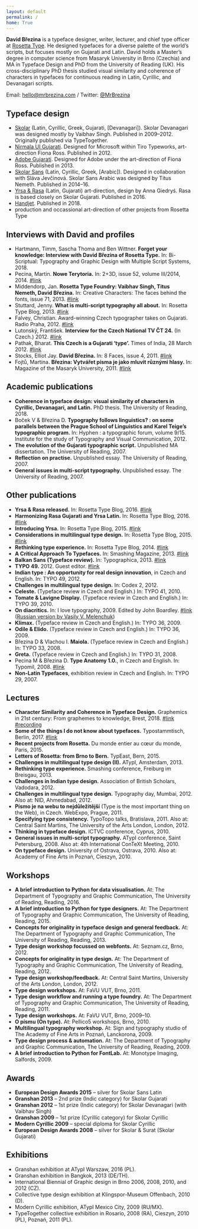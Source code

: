 ```yaml
---
layout: default
permalink: /
home: True
---
```


**David Březina** is a typeface designer, writer, lecturer, and chief type officer at [Rosetta Type](http://rosettatype.com). He designed typefaces for a diverse palette of the world’s scripts, but focuses mostly on Gujarati and Latin. David holds a Master’s degree in computer science from Masaryk University in Brno (Czechia) and MA in Typeface Design and PhD from the University of Reading (UK).
His cross-disciplinary PhD thesis studied visual similarity and coherence of characters in typefaces for continuous reading in Latin, Cyrillic, and Devanagari scripts.

Email: <a href="mailto:&#104;&#101;&#108;&#108;&#111;&#064;&#109;&#114;&#098;&#114;&#101;&#122;&#105;&#110;&#097;&#046;&#099;&#111;&#109;">&#104;&#101;&#108;&#108;&#111;&#064;&#109;&#114;&#098;&#114;&#101;&#122;&#105;&#110;&#097;&#046;&#099;&#111;&#109;</a> / Twitter: [@MrBrezina](http://twitter.com/mrbrezina)

## Typeface design

- [Skolar](http://rosettatype.com/Skolar) (Latin, Cyrillic, Greek, Gujarati, [Devanagari]). Skolar Devanagari was designed mostly by Vaibhav Singh. Published in 2009–2012. Originally published via TypeTogether.
- [Nirmala UI Gujarati](https://en.wikipedia.org/wiki/Nirmala_UI). Designed for Microsoft within Tiro Typeworks, art-direction Fiona Ross. Published in 2012.
- [Adobe Gujarati](https://fonts.adobe.com/fonts/adobe-gujarati). Designed for Adobe under the art-direction of Fiona Ross. Published in 2013.
- [Skolar Sans](http://rosettatype.com/SkolarSans) (Latin, Cyrillic, Greek, [Arabic]). Designed in collaboration with Sláva Jevčinová. Skolar Sans Arabic was designed by Titus Nemeth. Published in 2014–16.
- [Yrsa & Rasa](http://github.rosettatype.com/yrsa-rasa/) (Latin, Gujarati) art-direction, design by Anna Giedryś. Rasa is based closely on Skolar Gujarati. Published in 2016.
- [Handjet](http://rosettatype.com/Handjet). Published in 2018.
- production and occassional art-direction of other projects from Rosetta Type

## Interviews with David and profiles

- Hartmann, Timm, Sascha Thoma and Ben Wittner. **Forget your knowledge: Interview with David Březina of Rosetta Type.** In: Bi-Scriptual: Typography and Graphic Design with Multiple Script Systems, 2018.
- Pecina, Martin. **Nowe Terytoria.** In: 2+3D, issue 52, volume III/2014, 2014. [#link](http://www.2plus3d.pl/kwartalnik/52)
- Middendorp, Jan. **Rosetta Type Foundry: Vaibhav Singh, Titus Nemeth, David Březina.** In: Creative Characters: The faces behind the fonts, issue 71, 2013. [#link](https://www.myfonts.com/newsletters/cc/201306.html)
- Stuttard, Jenny. **What is multi-script typography all about.** In: Rosetta Type Blog, 2013. [#link](https://www.rosettatype.com/blog/2013/02/05/What-is-multiscript-typography)
- Falvey, Christian. Award-winning Czech typographer takes on Gujarati. Radio Praha, 2012. [#link](https://www.radio.cz/en/section/panorama/award-winning-czech-typographer-takes-on-gujarati-1)
- Lutonský, František. **Interview for the Czech National TV ČT 24.** (In Czech.) 2012. [#link](https://www.ceskatelevize.cz/ivysilani/10101491767-studio-ct24/212411058060406/)
- Pathak, Bharat. **This Czech is a Gujarati ‘type’.** Times of India, 28 March 2012. [#link](http://timesofindia.indiatimes.com/city/vadodara/This-Czech-is-a-Gujarati-type/articleshow/12435467.cms)
- Stocks, Elliot Jay. **David Březina.** In: 8 Faces, issue 4, 2011. [#link](http://www.8faces.com/info)
- Fojtů, Martina. **Březina: Vytvářet písma je jako mluvit různými hlasy.** In: Magazine of the Masaryk University, 2011. [#link](https://www.em.muni.cz/absolventi/2145-brezina-vytvaret-pisma-je-jako-mluvit-ruznymi-hlasy)

## Academic publications

- **Coherence in typeface design: visual similarity of characters in Cyrillic, Devanagari, and Latin.** PhD thesis. The University of Reading, 2018.
- Boček V & Březina D. **Typography follows linguistics? : on some parallels between the Prague School of Linguistics and Karel Teige’s typographic program.** In: Hyphen : a typographic forum, volume 9/15. Institute for the study of Typography and Visual Communication, 2012.
- **The evolution of the Gujarati typographic script.** Unpublished MA dissertation. The University of Reading, 2007.
- **Reflection on practise.** Unpublished essay. The University of Reading, 2007.
- **General issues in multi-script typography.** Unpublished essay. The University of Reading, 2007.

## Other publications

- **Yrsa & Rasa released.** In: Rosetta Type Blog, 2016. [#link](https://www.rosettatype.com/blog/2016/03/16/Yrsa-Rasa-released)
- **Harmonizing Rasa Gujarati and Yrsa Latin.** In: Rosetta Type Blog, 2016. [#link](https://www.rosettatype.com/blog/2016/01/20/Harmonizing-Rasa-Gujarati-and-Yrsa-Latin)
- **Introducing Yrsa.** In: Rosetta Type Blog, 2015. [#link](https://www.rosettatype.com/blog/2015/09/01/Introducing-Yrsa)
- **Considerations in multilingual type design.** In: Rosetta Type Blog, 2015. [#link](https://www.rosettatype.com/blog/2015/02/16/Considerations-in-multilingual-type-design)
- **Rethinking type experience.** In: Rosetta Type Blog, 2014. [#link](https://www.rosettatype.com/blog/2014/07/01/Rethinking-type-experience)
- **A Critical Approach To Typefaces.** In: Smashing Magazine, 2013. [#link](http://www.smashingmagazine.com/2013/02/12/a-critical-approach-to-typefaces/)
- **Balkan Sans (Typeface review).** In: Typographica, 2013. [#link](https://typographica.org/typeface-reviews/balkan-sans/)
- **TYPO 49.** 2012. Guest editor. [#link](http://www.typo.cz/en/magazine/?cislo=49)
- **Indian type : An opportunity for real design innovation**, in Czech and English. In: TYPO 49, 2012.
- **Challenges in multilingual type design.** In: Codex 2, 2012.
- **Celeste.** (Typeface review in Czech and English.) In: TYPO 41, 2010.
- **Tomate & Lavigne Display.** (Typeface review in Czech and English.) In: TYPO 39, 2010.
- **On diacritics.** In: I love typography, 2009. Edited by John Boardley. [#link](http://ilovetypography.com/2009/01/24/on-diacritics/) ([Russian version by Vasily V. Melenchuk](http://habrahabr.ru/blogs/typography/52258/))
- **Klimax.** (Typeface review in Czech and English.) In: TYPO 36, 2009.
- **Odile & Elido.** (Typeface review in Czech and English.) In: TYPO 36, 2009.
- Březina D & Vlachou I. **Maiola.** (Typeface review in Czech and English.) In: TYPO 33, 2008.
- **Greta.** (Typeface review in Czech and English.) In: TYPO 31, 2008.
- Pecina M & Březina D. **Type Anatomy 1.0.**, in Czech and English. In: Typomil, 2008. [#link](http://typomil.com/anatomy/)
- **Non-Latin Typefaces**, exhibition review in Czech and English. In: TYPO 29, 2007.

## Lectures

- **Character Similarity and Coherence in Typeface Design.** Graphemics in 21st century: From graphemes to knowledge, Brest, 2018. [#link](http://conferences.telecom-bretagne.eu/grafematik/) [#recording](https://www.youtube.com/watch?v=XjxeZxS74do)
- **Some of the things I do not know about typefaces.** Typostammtisch, Berlin, 2017. [#link](https://typostammtisch.berlin/2017/04/recap-typostammtisch-65-david-brezina/)
- **Recent projects from Rosetta.** Du monde entier au cœur du monde, Paris, 2015.
- **Letters of Rosetta: from Brno to Bern.** TypEast, Bern, 2015.
- **Challenges in multilingual type design (II).** ATypI, Amsterdam, 2013.
- **Rethinking type experience.** Smashing conference, Freiburg im Breisgau, 2013.
- **Challenges in Indian type design.** Association of British Scholars, Vadodara, 2012.
- **Challenges in multilingual type design.** Typography day, Mumbai, 2012. Also at: NID, Ahmedabad, 2012.
- **Písmo je na webu to nejdůležitější** (Type is the most important thing on the Web), in Czech. WebExpo, Prague, 2011.
- **Specifying type consistency.** TypoTopo talks, Bratislava, 2011. Also at: Central Saint Martins, The University of the Arts London, London, 2012.
- **Thinking in typeface design.** ICTVC conference, Cyprus, 2010.
- **General issues in multi-script typography.** ATypI conference, Saint Petersburg, 2008. Also at: 4th International ConTeXt Meeting, 2010.
- **On typeface design.** University of Ostrava, Ostrava, 2010. Also at: Academy of Fine Arts in Poznań, Cieszyn, 2010.

## Workshops

- **A brief introduction to Python for data visualisation.** At: The Department of Typography and Graphic Communication, The University of Reading, Reading, 2016.
- **A brief introduction to Python for type designers.** At: The Department of Typography and Graphic Communication, The University of Reading, Reading, 2015.
- **Concepts for originality in typeface design and general feedback.** At: The Department of Typography and Graphic Communication, The University of Reading, Reading, 2013.
- **Type design workshop focussed on webfonts.** At: Seznam.cz, Brno, 2012.
- **Concepts for originality in type design.** At: The Department of Typography and Graphic Communication, The University of Reading, Reading, 2012.
- **Type design workshop/feedback.** At: Central Saint Martins, University of the Arts London, London, 2012.
- **Type design workshops.** At: FaVU VUT, Brno, 2011.
- **Type design workflow and running a type foundry.** At: The Department of Typography and Graphic Communication, The University of Reading, Reading, 2011.
- **Type design workshops.** At: FaVU VUT, Brno, 2009–10.
- **O písmu (On type).** At: Pellico5 workshops, Brno, 2010.
- **Multilingual typography workshop.** At: Sign and typography studio of The Academy of Fine Arts in Poznań, Lanckorona, 2009.
- **Type design process & automation.** At: The Department of Typography and Graphic Communication, The University of Reading, Reading, 2009.
- **A brief introduction to Python for FontLab.** At: Monotype Imaging, Salfords, 2009.

## Awards

- **European Design Awards 2015** – silver for Skolar Sans Latin
- **Granshan 2013** – 2nd prize (Indic category) for Skolar Gujarati
- **Granshan 2012** – 1st prize (Indic category) for Skolar Devanagari (with Vaibhav Singh)
- **Granshan 2009** – 1st prize (Cyrillic category) for Skolar Cyrillic
- **Modern Cyrillic 2009** – special diploma for Skolar Cyrillic
- **European Design Awards 2008** – silver for Skolar & Surat (Skolar Gujarati)

## Exhibitions

- Granshan exhibition at ATypI Warszaw, 2016 (PL).
- Granshan exhibition in Bangkok, 2013 (DE/TH).
- International Biennial of Graphic design in Brno 2006, 2008, 2010, and 2012 (CZ).
- Collective type design exhibition at Klingspor-Museum Offenbach, 2010 (D).
- Modern Cyrillic exhibition, ATypI Mexico City, 2009 (RU/MX).
- TypeTogether collective exhibition in Rosario, 2008 (RA), Cieszyn, 2010 (PL), Poznań, 2011 (PL).
